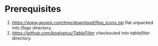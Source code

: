 # Prerequisites
1. *https://www.geoips.com/tmp/download/flag_icons.zip* flat unpacked into *flags* directory.
2. *https://github.com/koalyptus/TableFilter* checkouted into *tablefilter* directory.

